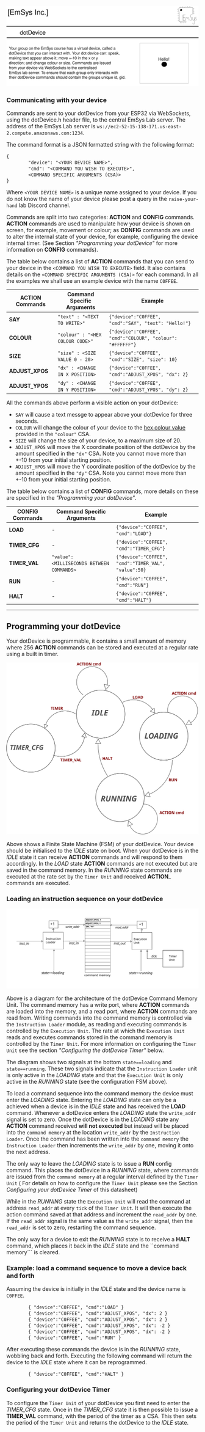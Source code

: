 ![](imgs/Banner.svg)

### Communicating with your device
Commands are sent to your dotDevice from your ESP32 via WebSockets, using the dotDevice.h header file, to the central EmSys Lab server. The address of the EmSys Lab server is ```ws://ec2-52-15-138-171.us-east-2.compute.amazonaws.com:1234```. 

The command format is a JSON formatted string with the following format:
```
{
        "device": "<YOUR DEVICE NAME>",
        "cmd": "<COMMAND YOU WISH TO EXECUTE>",
        <COMMAND SPECIFIC ARGUMENTS (CSA)>
}
```

Where ```<YOUR DEVICE NAME>``` is a unique name assigned to your device. If you do not know the name of your device please post a query in the ```raise-your-hand``` lab Discord channel.

Commands are split into two categories: __ACTION__ and __CONFIG__ commands. __ACTION__ commands are used to manipulate how your device is shown on screen, for example, movement or colour; as __CONFIG__ commands are used to alter the internal state of your device, for example, configuring the device internal timer. (See Section _"Programming your dotDevice"_ for more information on __CONFIG__ commands). 

The table below contains a list of __ACTION__ commands that you can send to your device in the ```<COMMAND YOU WISH TO EXECUTE>``` field. It also contains details on the ```<COMMAND SPECIFIC ARGUMENTS (CSA)>``` for each command.
In all the examples we shall use an example device with the name ```C0FFEE```.

| __ACTION Commands__                |  __Command Specific Arguments__ |    __Example__ |
|----------------------------|---------------------------|--------------------------------|
| __SAY__     |    ```"text" : "<TEXT TO WRITE>"``` | ```{"device":"C0FFEE", "cmd":"SAY", "text": "Hello!"} ```                                |
| __COLOUR__  |    ```"colour" : "<HEX COLOUR CODE>"``` | ```{"device":"C0FFEE", "cmd":"COLOUR", "colour": "#FFFFFF"} ```                                |
| __SIZE__    |    ```"size" : <SIZE VALUE 0 - 20>``` | ```{"device":"C0FFEE", "cmd":"SIZE", "size": 10} ```                                |
| __ADJUST_XPOS__ |    ```"dx" : <CHANGE IN X POSITION>``` | ```{"device":"C0FFEE", "cmd":"ADJUST_XPOS", "dx": 2} ```                                |
| __ADJUST_YPOS__ |    ```"dy" : <CHANGE IN Y POSITION>``` | ```{"device":"C0FFEE", "cmd":"ADJUST_YPOS", "dy": 2} ```                                |

All the commands above perform a visible action on your dotDevice: 
* ```SAY``` will cause a text messge to appear above your dotDevice for three seconds.
* ```COLOUR``` will change the colour of your device to the [hex colour value](https://www.w3schools.com/colors/colors_picker.asp) provided in the ```"colour"``` CSA. 
* ```SIZE``` will change the size of your device, to a maximum size of 20.
* ```ADJUST_XPOS``` will move the X coordinate position of the dotDevice by the amount specified in the ```"dx"``` CSA. Note you cannot move more than +-10 from your initial starting position. 
* ```ADJUST_YPOS``` will move the Y coordinate position of the dotDevice by the amount specified in the ```"dy"``` CSA. Note you cannot move more than +-10 from your initial starting position. 

The table below contains a list of __CONFIG__ commands, more details on these are specified in the _"Programming your dotDevice"_. 

| __CONFIG Commands__                |  __Command Specific Arguments__ |    __Example__ |
|----------------------------|---------------------------|--------------------------------|
| __LOAD__ |    -  |  ```{"device":"C0FFEE", "cmd":"LOAD"} ```       | 
| __TIMER_CFG__ |    -  | ```{"device":"C0FFEE", "cmd":"TIMER_CFG"} ``` |
| __TIMER_VAL__ |   ```"value": <MILLISECONDS BETWEEN COMMANDS>``` | ```{"device":"C0FFEE", "cmd":"TIMER_VAL", "value":50} ``` |
| __RUN__ |    -  | ```{"device":"C0FFEE", "cmd":"RUN"} ```       |
| __HALT__ |    -  | ```{"device":"C0FFEE", "cmd":"HALT"} ```         |

-------------------------------------------------
## Programming your dotDevice

Your dotDevice is programmable, it contains a small amount of memory where 256 __ACTION__ commands can be stored and executed at a regular rate using a built in timer.  

![](imgs/configuration_fsm.svg)

Above shows a Finite State Machine (FSM) of your dotDevice. Your device should be initialised to the _IDLE_ state on boot. When your dotDevice is in the _IDLE_ state it can receive __ACTION__ commands and will respond to them accordingly. In the _LOAD_ state __ACTION__ commands are not executed but are saved in the command memory. In the _RUNNING_ state commands are executed at the rate set by the ```Timer Unit``` and received __ACTION___ commands are executed. 

### Loading an instruction sequence on your dotDevice
![](imgs/programmable_architecture.svg)

Above is a diagram for the architecture of the dotDevice Command Memory Unit.
The command memory has a write port, where __ACTION__ commands are loaded into the memory, and a read port, where __ACTION__ commands are read from.
Writing commands into the command memory is controlled via the ```Instruction Loader``` module, as reading and executing commands is controlled by the ```Execution Unit```. The rate at which the ```Execution Unit``` reads and executes commands stored in the command memory is controlled by the ```Timer Unit```. For more information on configuring the ```Timer Unit``` see the section _"Configuring the dotDevice Timer"_ below. 

The diagram shows two signals at the bottom ```state==loading``` and ```state==running```. These two signals indicate that the ```Instruction Loader``` unit is only active in the _LOADING_ state and that the ```Execution Unit``` is only active in the _RUNNING_ state (see the configuration FSM above).

To load a command sequence into the command memory the device must enter the _LOADING_ state. 
Entering the _LOADING_ state can only be a achieved when a device is in the _IDLE_ state and has received the __LOAD__ command.
Whenever a dotDevice enters the _LOADING_ state the ```write_addr``` signal is set to zero. 
Once the dotDevice is in the _LOADING_ state any __ACTION__ command received __will not executed__ but instead will be placed into the ```command memory``` at the location ```write_addr``` by the  ```Instruction Loader```. Once the command has been written into the ```command memory``` the ```Instruction Loader``` then increments the ```write_addr``` by one, moving it onto the next address.  

The only way to leave the _LOADING_ state is to issue a __RUN__ config command. This places the dotDevice in a _RUNNING_ state, where commands are issued from the ```command memory``` at a regular interval defined by the ```Timer Unit``` ( For details on how to configure the ```Timer Unit``` please see the Section _Configuring your dotDevice Timer_ of this datasheet) 

While in the _RUNNING_ state the ```Execution Unit``` will read the command at address ```read_addr``` at every ```tick``` of the ```Timer Unit```. It will then execute the action command saved at that address and increment the ```read_addr``` by one. If the ```read_addr``` signal is the same value as the ```write_addr``` signal, then the ```read_addr``` is set to zero, restarting the command sequence. 

The only way for a device to exit the _RUNNING_ state is to receive a __HALT__ command, which places it back in the _IDLE_ state and the ``command memory``` is cleared.

### Example: load a command sequence to move a device back and forth
Assuming the device is initially in the _IDLE_ state and the device name is ```C0FFEE```.

```
        { "device":"C0FFEE", "cmd":"LOAD" }
        { "device":"C0FFEE", "cmd":"ADJUST_XPOS", "dx": 2 }
        { "device":"C0FFEE", "cmd":"ADJUST_XPOS", "dx": 2 }
        { "device":"C0FFEE", "cmd":"ADJUST_XPOS", "dx": -2 }
        { "device":"C0FFEE", "cmd":"ADJUST_XPOS", "dx": -2 }
        { "device":"C0FFEE", "cmd":"RUN" }
```

After executing these commands the device is in the _RUNNING_ state, wobbling back and forth.
Executing the following command will return the device to the _IDLE_ state where it can be reprogrammed.

```
        { "device":"C0FFEE", "cmd":"HALT" }
```
### Configuring your dotDevice Timer

To configure the ```Timer Unit``` of your dotDevice you first need to enter the _TIMER\_CFG_ state. Once in the _TIMER\_CFG_ state it is then possible to issue a __TIMER\_VAL__ command, with the period of the timer as a CSA. This then sets the period of the ```Timer Unit``` and returns the dotDevice to the _IDLE_ state.

